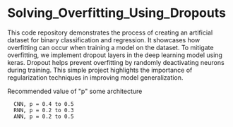 # Solving_Overfitting_Using_Dropouts

 This code repository demonstrates the process of creating an artificial dataset for binary classification and regression. 
 It showcases how overfitting can occur when training a model on the dataset. To mitigate overfitting, we 
 implement dropout layers in the deep learning model using keras. Dropout helps prevent overfitting by randomly deactivating 
 neurons during training. This simple project highlights the importance of regularization techniques in improving model generalization.

Recommended value of "p" some architecture
 
      CNN, p = 0.4 to 0.5
      RNN, p = 0.2 to 0.3
      ANN, p = 0.2 to 0.5
